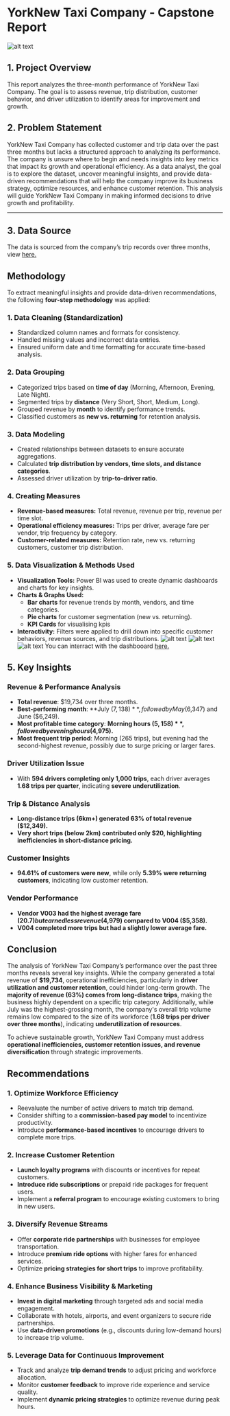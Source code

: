 # **YorkNew Taxi Company - Capstone Report**
![alt text](pexels-rodolfoclix-1521580.jpg)
## **1. Project Overview**
This report analyzes the three-month performance of YorkNew Taxi Company. The goal is to assess revenue, trip distribution, customer behavior, and driver utilization to identify areas for improvement and growth.

## **2. Problem Statement**
YorkNew Taxi Company has collected customer and trip data over the past three months but lacks a structured approach to analyzing its performance. The company is unsure where to begin and needs insights into key metrics that impact its growth and operational efficiency. As a data analyst, the goal is to explore the dataset, uncover meaningful insights, and provide data-driven recommendations that will help the company improve its business strategy, optimize resources, and enhance customer retention. This analysis will guide YorkNew Taxi Company in making informed decisions to drive growth and profitability.

---
## **3. Data Source**
The data is sourced from the company’s trip records over three months, view [here.](https://docs.google.com/spreadsheets/u/0/d/1DJX9lUxzvNb6KVV95W7jbutr-F4LTmPZ7com0ndp2ys/edit?usp=drive_web&pli=1&authuser=0)


## **Methodology**

To extract meaningful insights and provide data-driven recommendations, the following **four-step methodology** was applied:

### 1. **Data Cleaning (Standardization)**
   - Standardized column names and formats for consistency.
   - Handled missing values and incorrect data entries.
   - Ensured uniform date and time formatting for accurate time-based analysis.

### 2. **Data Grouping**
   - Categorized trips based on **time of day** (Morning, Afternoon, Evening, Late Night).
   - Segmented trips by **distance** (Very Short, Short, Medium, Long).
   - Grouped revenue by **month** to identify performance trends.
   - Classified customers as **new vs. returning** for retention analysis.

### 3. **Data Modeling**
   - Created relationships between datasets to ensure accurate aggregations.
   - Calculated **trip distribution by vendors, time slots, and distance categories**.
   - Assessed driver utilization by **trip-to-driver ratio**.

### 4. **Creating Measures**
   - **Revenue-based measures:** Total revenue, revenue per trip, revenue per time slot.
   - **Operational efficiency measures:** Trips per driver, average fare per vendor, trip frequency by category.
   - **Customer-related measures:** Retention rate, new vs. returning customers, customer trip distribution.

### 5. **Data Visualization & Methods Used**
   - **Visualization Tools:** Power BI was used to create dynamic dashboards and charts for key insights.
   - **Charts & Graphs Used:**
     - **Bar charts** for revenue trends by month, vendors, and time categories.
     - **Pie charts** for customer segmentation (new vs. returning).
     - **KPI Cards** for visualising kpis
   - **Interactivity:** Filters were applied to drill down into specific customer behaviors, revenue sources, and trip distributions.
![alt text](<Screenshot 2025-03-30 002513.png>)
![alt text](<Screenshot 2025-03-30 002412.png>)
![alt text](<Screenshot 2025-03-30 002349.png>)
You can interract with the dashbooard [here.](https://app.powerbi.com/groups/me/reports/a75a0074-e567-46f1-a154-3f84095c5a2a?ctid=4331c42e-69e8-40d9-af18-dd96b78416b7&pbi_source=linkShare)


## **5. Key Insights**
### **Revenue & Performance Analysis**
- **Total revenue**: $19,734 over three months.
- **Best-performing month**: **July ($7,138)**, followed by May ($6,347) and June ($6,249).
- **Most profitable time category**: **Morning hours ($5,158)**, followed by evening hours ($4,975).**
- **Most frequent trip period**: Morning (265 trips), but evening had the second-highest revenue, possibly due to surge pricing or larger fares.

### **Driver Utilization Issue**
- With **594 drivers completing only 1,000 trips**, each driver averages **1.68 trips per quarter**, indicating **severe underutilization**.

### **Trip & Distance Analysis**
- **Long-distance trips (6km+) generated 63% of total revenue ($12,349).**
- **Very short trips (below 2km) contributed only $20, highlighting inefficiencies in short-distance pricing.**

### **Customer Insights**
- **94.61% of customers were new**, while only **5.39% were returning customers**, indicating low customer retention.

### **Vendor Performance**
- **Vendor V003 had the highest average fare ($20.7) but earned less revenue ($4,979) compared to V004 ($5,358).**
- **V004 completed more trips but had a slightly lower average fare.**

## **Conclusion**

The analysis of YorkNew Taxi Company’s performance over the past three months reveals several key insights. While the company generated a total revenue of **$19,734**, operational inefficiencies, particularly in **driver utilization and customer retention**, could hinder long-term growth. The **majority of revenue (63%) comes from long-distance trips**, making the business highly dependent on a specific trip category. Additionally, while July was the highest-grossing month, the company's overall trip volume remains low compared to the size of its workforce (**1.68 trips per driver over three months**), indicating **underutilization of resources**.

To achieve sustainable growth, YorkNew Taxi Company must address **operational inefficiencies, customer retention issues, and revenue diversification** through strategic improvements.

## **Recommendations**

### 1. **Optimize Workforce Efficiency**
- Reevaluate the number of active drivers to match trip demand.
- Consider shifting to a **commission-based pay model** to incentivize productivity.
- Introduce **performance-based incentives** to encourage drivers to complete more trips.

### 2. **Increase Customer Retention**
- **Launch loyalty programs** with discounts or incentives for repeat customers.
- **Introduce ride subscriptions** or prepaid ride packages for frequent users.
- Implement a **referral program** to encourage existing customers to bring in new users.

### 3. **Diversify Revenue Streams**
- Offer **corporate ride partnerships** with businesses for employee transportation.
- Introduce **premium ride options** with higher fares for enhanced services.
- Optimize **pricing strategies for short trips** to improve profitability.

### 4. **Enhance Business Visibility & Marketing**
- **Invest in digital marketing** through targeted ads and social media engagement.
- Collaborate with hotels, airports, and event organizers to secure ride partnerships.
- Use **data-driven promotions** (e.g., discounts during low-demand hours) to increase trip volume.

### 5. **Leverage Data for Continuous Improvement**
- Track and analyze **trip demand trends** to adjust pricing and workforce allocation.
- Monitor **customer feedback** to improve ride experience and service quality.
- Implement **dynamic pricing strategies** to optimize revenue during peak hours.
